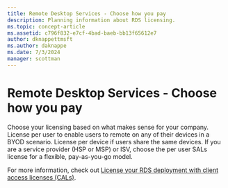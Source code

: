 ```yaml
---
title: Remote Desktop Services - Choose how you pay
description: Planning information about RDS licensing.
ms.topic: concept-article
ms.assetid: c796f832-e7cf-4bad-baeb-bb13f65612e7
author: dknappettmsft
ms.author: daknappe
ms.date: 7/3/2024
manager: scottman
---
```

# Remote Desktop Services - Choose how you pay

Choose your licensing based on what makes sense for your company. License per user to enable users to remote on any of their devices in a BYOD scenario. License per device if users share the same devices. If you are a service provider (HSP or MSP) or ISV, choose the per user SALs license for a flexible, pay-as-you-go model.

For more information, check out [License your RDS deployment with client access licenses (CALs)](rds-client-access-license.md).
